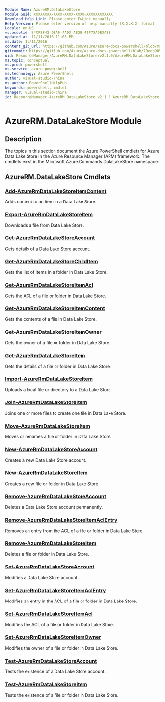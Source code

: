 ```yaml
---
Module Name: AzureRM.DataLakeStore
Module Guid: XXXXXXXX-XXXX-XXXX-XXXX-XXXXXXXXXXXX
Download Help Link: Please enter FwLink manually
Help Version: Please enter version of help manually (X.X.X.X) format
Locale: en-US
ms.assetid: 54CF5842-9BA6-4A93-AE2E-41F73A9E3A88
updated_at: 11/11/2016 11:03 PM
ms.date: 11/11/2016
content_git_url: https://github.com/Azure/azure-docs-powershell/blob/master/azureps-cmdlets-docs/ResourceManager/AzureRM.DataLakeStore/v2.1.0/AzureRM.DataLakeStore.md
gitcommit: https://github.com/Azure/azure-docs-powershell/blob/79eeb985ea480979357fb4695832a0c3d29a48bf/azureps-cmdlets-docs/ResourceManager/AzureRM.DataLakeStore/v2.1.0/AzureRM.DataLakeStore.md
uid: ResourceManager/AzureRM.DataLakeStore/v2.1.0/AzureRM.DataLakeStore.md
ms.topic: conceptual
ms.prod: powershell
ms.service: azure-powershell
ms.technology: Azure PowerShell
author: visual-studio-china
ms.author: PowerShellHelpPub
keywords: powershell, cmdlet
manager: visual-studio-china
id: ResourceManager_AzureRM_DataLakeStore_v2_1_0_AzureRM_DataLakeStore_md
---
```


# AzureRM.DataLakeStore Module
## Description
The topics in this section document the Azure PowerShell cmdlets for Azure Data Lake Store in the Azure Resource Manager (ARM) framework. The cmdlets exist in the Microsoft.Azure.Commands.DataLakeStore namespace.

## AzureRM.DataLakeStore Cmdlets
### [Add-AzureRmDataLakeStoreItemContent](./Add-AzureRmDataLakeStoreItemContent.md)
Adds content to an item in a Data Lake Store.


### [Export-AzureRmDataLakeStoreItem](./Export-AzureRmDataLakeStoreItem.md)
Downloads a file from Data Lake Store.


### [Get-AzureRmDataLakeStoreAccount](./Get-AzureRmDataLakeStoreAccount.md)
Gets details of a Data Lake Store account.


### [Get-AzureRmDataLakeStoreChildItem](./Get-AzureRmDataLakeStoreChildItem.md)
Gets the list of items in a folder in Data Lake Store.


### [Get-AzureRmDataLakeStoreItemAcl](./Get-AzureRmDataLakeStoreItemAcl.md)
Gets the ACL of a file or folder in Data Lake Store.


### [Get-AzureRmDataLakeStoreItemContent](./Get-AzureRmDataLakeStoreItemContent.md)
Gets the contents of a file in Data Lake Store.


### [Get-AzureRmDataLakeStoreItemOwner](./Get-AzureRmDataLakeStoreItemOwner.md)
Gets the owner of a file or folder in Data Lake Store.


### [Get-AzureRmDataLakeStoreItem](./Get-AzureRmDataLakeStoreItem.md)
Gets the details of a file or folder in Data Lake Store.


### [Import-AzureRmDataLakeStoreItem](./Import-AzureRmDataLakeStoreItem.md)
Uploads a local file or directory to a Data Lake Store.


### [Join-AzureRmDataLakeStoreItem](./Join-AzureRmDataLakeStoreItem.md)
Joins one or more files to create one file in Data Lake Store.


### [Move-AzureRmDataLakeStoreItem](./Move-AzureRmDataLakeStoreItem.md)
Moves or renames a file or folder in Data Lake Store.


### [New-AzureRmDataLakeStoreAccount](./New-AzureRmDataLakeStoreAccount.md)
Creates a new Data Lake Store account.


### [New-AzureRmDataLakeStoreItem](./New-AzureRmDataLakeStoreItem.md)
Creates a new file or folder in Data Lake Store.


### [Remove-AzureRmDataLakeStoreAccount](./Remove-AzureRmDataLakeStoreAccount.md)
Deletes a Data Lake Store account permanently.


### [Remove-AzureRmDataLakeStoreItemAclEntry](./Remove-AzureRmDataLakeStoreItemAclEntry.md)
Removes an entry from the ACL of a file or folder in Data Lake Store.


### [Remove-AzureRmDataLakeStoreItem](./Remove-AzureRmDataLakeStoreItem.md)
Deletes a file or folder in Data Lake Store.


### [Set-AzureRmDataLakeStoreAccount](./Set-AzureRmDataLakeStoreAccount.md)
Modifies a Data Lake Store account.


### [Set-AzureRmDataLakeStoreItemAclEntry](./Set-AzureRmDataLakeStoreItemAclEntry.md)
Modifies an entry in the ACL of a file or folder in Data Lake Store.


### [Set-AzureRmDataLakeStoreItemAcl](./Set-AzureRmDataLakeStoreItemAcl.md)
Modifies the ACL of a file or folder in Data Lake Store.


### [Set-AzureRmDataLakeStoreItemOwner](./Set-AzureRmDataLakeStoreItemOwner.md)
Modifies the owner of a file or folder in Data Lake Store.


### [Test-AzureRmDataLakeStoreAccount](./Test-AzureRmDataLakeStoreAccount.md)
Tests the existence of a Data Lake Store account.


### [Test-AzureRmDataLakeStoreItem](./Test-AzureRmDataLakeStoreItem.md)
Tests the existence of a file or folder in Data Lake Store.



